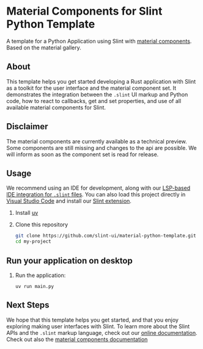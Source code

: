 # Material Components for Slint Python Template

A template for a Python Application using Slint with [material components](https://github.com/slint-ui/material-components). Based on the material gallery. 

## About

This template helps you get started developing a Rust application with Slint as a toolkit
for the user interface and the material component set. It demonstrates the integration between the `.slint`
UI markup and Python code, how to react to callbacks, get and set properties, and use of all available
material components for Slint.

## Disclaimer

The material components are currently available as a technical preview. Some components are still missing and changes to the api
are possible. We will inform as soon as the component set is read for release.

## Usage

We recommend using an IDE for development, along with our [LSP-based IDE integration for `.slint` files](https://github.com/slint-ui/slint/blob/master/tools/lsp/README.md). You can also load this project directly in [Visual Studio Code](https://code.visualstudio.com) and install our [Slint extension](https://marketplace.visualstudio.com/items?itemName=Slint.slint).

1. Install [uv](https://docs.astral.sh/uv/)
2. Clone this repository

   ```sh
   git clone https://github.com/slint-ui/material-python-template.git my-project
   cd my-project
   ```

## Run your application on desktop

1. Run the application:

    ```
    uv run main.py
    ```

## Next Steps

We hope that this template helps you get started, and that you enjoy exploring making user interfaces with Slint. To learn more
about the Slint APIs and the `.slint` markup language, check out our [online documentation](https://slint.dev/docs). Check out
also the [material components documentation](https://material.slint.dev/overview/)
